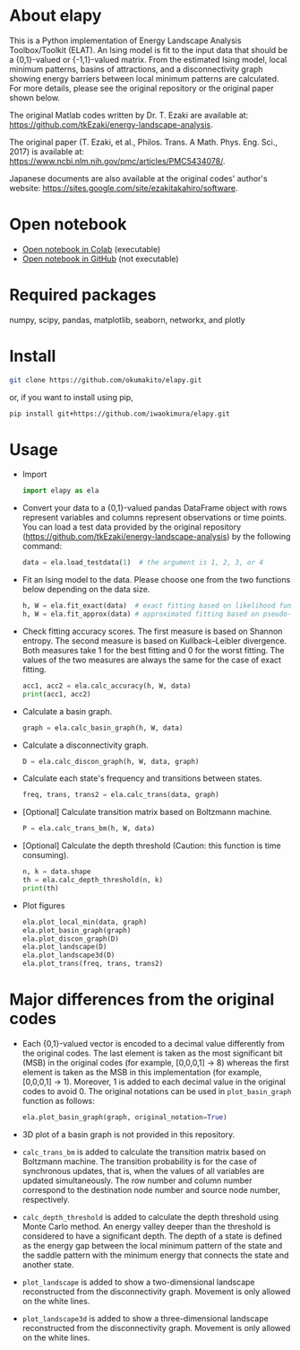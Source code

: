 # About elapy

This is a Python implementation of Energy Landscape Analysis Toolbox/Toolkit (ELAT). An Ising model is fit to the input data that should be a {0,1}-valued or {-1,1}-valued matrix. From the estimated Ising model, local minimum patterns, basins of attractions, and a disconnectivity graph showing energy barriers between local minimum patterns are calculated. For more details, please see the original repository or the original paper shown below.

The original Matlab codes written by Dr. T. Ezaki are available at: <https://github.com/tkEzaki/energy-landscape-analysis>.

The original paper (T. Ezaki, et al., Philos. Trans. A Math. Phys. Eng. Sci., 2017) is available at: <https://www.ncbi.nlm.nih.gov/pmc/articles/PMC5434078/>.

Japanese documents are also available at the original codes' author's website: <https://sites.google.com/site/ezakitakahiro/software>.

# Open notebook

- [Open notebook in Colab](https://colab.research.google.com/github/okumakito/elapy/blob/main/elapy.ipynb) (executable)
- [Open notebook in GitHub](https://github.com/okumakito/elapy/blob/main/elapy.ipynb) (not executable)

# Required packages

numpy, scipy, pandas, matplotlib, seaborn, networkx, and plotly

# Install

```bash
git clone https://github.com/okumakito/elapy.git
```

or, if you want to install using pip, 

```bash
pip install git+https://github.com/iwaokimura/elapy.git
```

# Usage

- Import

  ```python
  import elapy as ela
  ```

- Convert your data to a {0,1}-valued pandas DataFrame object with rows represent variables and columns represent observations or time points. You can load a test data provided by the original repository (<https://github.com/tkEzaki/energy-landscape-analysis>) by the following command:
  
  ```python
  data = ela.load_testdata(1)  # the argument is 1, 2, 3, or 4
  ```

- Fit an Ising model to the data. Please choose one from the two functions below depending on the data size.
  
  ```python
  h, W = ela.fit_exact(data)  # exact fitting based on likelihood function
  h, W = ela.fit_approx(data) # approximated fitting based on pseudo-likelihood function
  ```

- Check fitting accuracy scores. The first measure is based on Shannon entropy. The second measure is based on Kullback–Leibler divergence. Both measures take 1 for the best fitting and 0 for the worst fitting. The values of the two measures are always the same for the case of exact fitting.
  
  ```python
  acc1, acc2 = ela.calc_accuracy(h, W, data)
  print(acc1, acc2)
  ```

- Calculate a basin graph.
  
  ```python
  graph = ela.calc_basin_graph(h, W, data)
  ```

- Calculate a disconnectivity graph.
  
  ```python
  D = ela.calc_discon_graph(h, W, data, graph)
  ```

- Calculate each state's frequency and transitions between states.
  
  ```python
  freq, trans, trans2 = ela.calc_trans(data, graph)
  ```

- [Optional] Calculate transition matrix based on Boltzmann machine.
  
  ```python
  P = ela.calc_trans_bm(h, W, data)
  ```

- [Optional] Calculate the depth threshold (Caution: this function is time consuming).

  ```python
  n, k = data.shape
  th = ela.calc_depth_threshold(n, k)
  print(th)
  ```

- Plot figures
  
  ```python
  ela.plot_local_min(data, graph)
  ela.plot_basin_graph(graph)
  ela.plot_discon_graph(D)
  ela.plot_landscape(D)
  ela.plot_landscape3d(D)
  ela.plot_trans(freq, trans, trans2)
  ```

# Major differences from the original codes

- Each {0,1}-valued vector is encoded to a decimal value differently from the original codes. The last element is taken as the most significant bit (MSB) in the original codes (for example, [0,0,0,1] -> 8) whereas the first element is taken as the MSB in this implementation (for example, [0,0,0,1] -> 1). Moreover, 1 is added to each decimal value in the original codes to avoid 0. The original notations can be used in `plot_basin_graph` function as follows:
  
  ```python
  ela.plot_basin_graph(graph, original_notation=True)
  ```

- 3D plot of a basin graph is not provided in this repository.
- `calc_trans_bm` is added to calculate the transition matrix based on Boltzmann machine. The transition probability is for the case of synchronous updates, that is, when the values of all variables are updated simultaneously. The row number and column number correspond to the destination node number and source node number, respectively.
- `calc_depth_threshold` is added to calculate the depth threshold using Monte Carlo method. An energy valley deeper than the threshold is considered to have a significant depth. The depth of a state is defined as the energy gap between the local minimum pattern of the state and the saddle pattern with the minimum energy that connects the state and another state.
- `plot_landscape` is added to show a two-dimensional landscape reconstructed from the disconnectivity graph. Movement is only allowed on the white lines.
- `plot_landscape3d` is added to show a three-dimensional landscape reconstructed from the disconnectivity graph. Movement is only allowed on the white lines.
